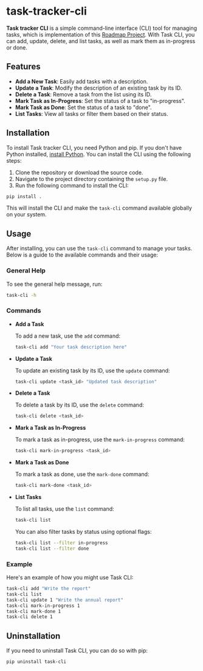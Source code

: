 # task-tracker-cli

**Task tracker CLI** is a simple command-line interface (CLI) tool for managing tasks, which is implementation of this [Roadmap Project](https://roadmap.sh/projects/task-tracker). With Task CLI, you can add, update, delete, and list tasks, as well as mark them as in-progress or done.

## Features

- **Add a New Task**: Easily add tasks with a description.
- **Update a Task**: Modify the description of an existing task by its ID.
- **Delete a Task**: Remove a task from the list using its ID.
- **Mark Task as In-Progress**: Set the status of a task to "in-progress".
- **Mark Task as Done**: Set the status of a task to "done".
- **List Tasks**: View all tasks or filter them based on their status.

## Installation

To install Task tracker CLI, you need Python and pip. If you don't have Python installed, [install Python](https://www.python.org/downloads/). You can install the CLI using the following steps:

1. Clone the repository or download the source code.
2. Navigate to the project directory containing the `setup.py` file.
3. Run the following command to install the CLI:

```bash
pip install .
```

This will install the CLI and make the `task-cli` command available globally on your system.

## Usage

After installing, you can use the `task-cli` command to manage your tasks. Below is a guide to the available commands and their usage:

### General Help

To see the general help message, run:

```bash
task-cli -h
```

### Commands

- **Add a Task**

  To add a new task, use the `add` command:

  ```bash
  task-cli add "Your task description here"
  ```

- **Update a Task**

  To update an existing task by its ID, use the `update` command:

  ```bash
  task-cli update <task_id> "Updated task description"
  ```

- **Delete a Task**

  To delete a task by its ID, use the `delete` command:

  ```bash
  task-cli delete <task_id>
  ```

- **Mark a Task as In-Progress**

  To mark a task as in-progress, use the `mark-in-progress` command:

  ```bash
  task-cli mark-in-progress <task_id>
  ```

- **Mark a Task as Done**

  To mark a task as done, use the `mark-done` command:

  ```bash
  task-cli mark-done <task_id>
  ```

- **List Tasks**

  To list all tasks, use the `list` command:

  ```bash
  task-cli list
  ```

  You can also filter tasks by status using optional flags:

  ```bash
  task-cli list --filter in-progress
  task-cli list --filter done
  ```

### Example

Here's an example of how you might use Task CLI:

```bash
task-cli add "Write the report"
task-cli list
task-cli update 1 "Write the annual report"
task-cli mark-in-progress 1
task-cli mark-done 1
task-cli delete 1
```

## Uninstallation

If you need to uninstall Task CLI, you can do so with pip:

```bash
pip uninstall task-cli
```

